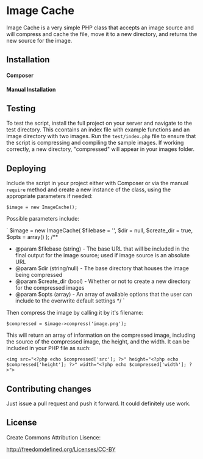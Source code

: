 # Image Cache

Image Cache is a very simple PHP class that accepts an image source and will compress and cache the file, move it to a new directory, and returns the new source for the image.

## Installation

#### Composer

#### Manual Installation

## Testing

To test the script, install the full project on your server and navigate to the test directory. This ccontains an index file with example functions and an image directory with two images.  Run the `test/index.php` file to ensure that the script is compressing and compiling the sample images.  If working correctly, a new directory, "compressed" will appear in your images folder.

## Deploying

Include the script in your project either with Composer or via the manual `require` method and create a new instance of the class, using the appropriate parameters if needed:

`
$image = new ImageCache();
`

Possible parameters include:

`
$image = new ImageCache(
	$filebase = '', $dir = null, $create_dir = true, $opts = array()
);
/**
 * @param $filebase (string) - The base URL that will be included in the final output for the image source; used if image source is an absolute URL
 * @param $dir (string/null) - The base directory that houses the image being compressed
 * @param $create_dir (bool) - Whether or not to create a new directory for the compressed images
 * @param $opts (array) - An array of available options that the user can include to the overwrite default settings
 */
`

Then compress the image by calling it by it's filename:

`
$compressed = $image->compress('image.png');
`

This will return an array of information on the compressed image, including the source of the compressed image, the height, and the width.  It can be included in your PHP file as such:

`
<img src="<?php echo $compressed['src']; ?>" height="<?php echo $compressed['height']; ?>" width="<?php echo $compressed['width']; ?>">
`

## Contributing changes

Just issue a pull request and push it forward.  It could definitely use work.

## License

Create Commons Attribution Lisence:

<a href="http://freedomdefined.org/Licenses/CC-BY">http://freedomdefined.org/Licenses/CC-BY</a>